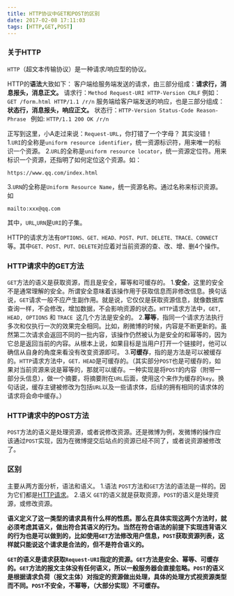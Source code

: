 ```yaml
---
title: HTTP协议中GET和POST的区别
date: 2017-02-08 17:11:03
tags: [HTTP,GET,POST]
---
```



### 关于HTTP
`HTTP`（超文本传输协议）是一种请求/响应型的协议。

HTTP的**语法**大致如下：
客户端给服务端发送的请求，由三部分组成：**请求行，消息报头，消息正文。**
请求行：`Method Request-URI HTTP-Version CRLF`
例如：    `GET /form.html HTTP/1.1 /r/n`
服务端给客户端发送的响应，也是三部分组成：**状态行，消息报头，响应正文。**
状态行：`HTTP-Version Status-Code Reason-Phrase `
例如:      `HTTP/1.1 200 OK /r/n`

正写到这里，小A走过来说：`Request-URL`，你打错了一个字母？
其实没错！
1.`URI`的全称是`uniform resource identifier`，统一资源标识符，用来唯一的标识一个资源。
2.`URL`的全称是`uniform resource locator`，统一资源定位符。用来标识一个资源，还指明了如何定位这个资源。如：
```
https://www.qq.com/index.html
```
3.`URN`的全称是`Uniform Resource Name`，统一资源名称。通过名称来标识资源。如
```
mailto:xxx@qq.com
```
其中，`URL`,`URN`是`URI`的子集。

HTTP的请求方法有`OPTIONS、GET、HEAD、POST、PUT、DELETE、TRACE、CONNECT`等。其中`GET、POST、PUT、DELETE`对应着对当前资源的查、改、增、删4个操作。


### HTTP请求中的GET方法
`GET`方法的语义是获取资源，而且是安全，幂等和可缓存的。
1.**安全**，这里的安全不是通常理解的安全。所谓安全意味着该操作用于获取信息而非修改信息。换句话说，`GET`请求一般不应产生副作用。就是说，它仅仅是获取资源信息，就像数据库查询一样，不会修改，增加数据，不会影响资源的状态。`HTTP`请求方法中，`GET, HEAD, OPTIONS` 和 `TRACE `这几个方法是安全的。
2.**幂等**，指同一个请求方法执行多次和仅执行一次的效果完全相同。比如，刷微博的时候，内容是不断更新的。虽然第二次请求会返回不同的一批内容，该操作仍然被认为是安全的和幂等的，因为它总是返回当前的内容。从根本上说，如果目标是当用户打开一个链接时，他可以确信从自身的角度来看没有改变资源即可。
3.**可缓存**，指的是方法是可以被缓存的。`HTTP`请求方法中，`GET，HEAD`是可缓存的。（其实部分`POST`也是可缓存的，如果对当前资源来说是幂等的，那就可以缓存。一种实现是将`POST`的内容（附带一部分头信息），做一个摘要，将摘要附在`URL`后面，使用这个来作为缓存的`key`。换句话说，缓存主键被修改为包括`URL`以及一些请求体，后续的拥有相同的请求体的请求将会命中缓存。）


### HTTP请求中的POST方法
`POST`方法的语义是处理资源，或者说修改资源。还是微博为例，发微博的操作应该通过`POST`实现，因为在微博提交后站点的资源已经不同了，或者说资源被修改了。


### 区别
主要从两方面分析，语法和语义。
1.语法
`POST`方法和`GET`方法的语法是一样的。因为它们都是[HTTP请求](#关于HTTP)。
2.语义
`GET`的语义就是获取资源，`POST`的语义是处理资源，或修改资源。

**语义定义了这一类型的请求具有什么样的性质。那么在具体实现这两个方法时，就必须考虑其语义，做出符合其语义的行为。当然在符合语法的前提下实现违背语义的行为也是可以做到的，比如使用`GET`方法修改用户信息，`POST`获取资源列表，这样就只能说这个请求是合法的，但不是符合语义的。**

**`GET`的语义是请求获取`Request-URI`指定的资源。`GET`方法是安全、幂等、可缓存的。`GET`方法的报文主体没有任何语义，所以一般服务器会直接忽略。`POST`的语义是根据请求负荷（报文主体）对指定的资源做出处理，具体的处理方式视资源类型而不同。`POST`不安全，不幂等，（大部分实现）不可缓存。**













